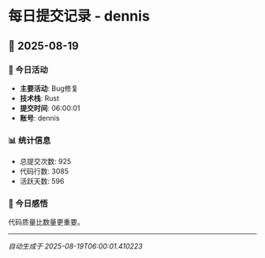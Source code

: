 # 每日提交记录 - dennis

## 📅 2025-08-19

### 🎯 今日活动
- **主要活动**: Bug修复
- **技术栈**: Rust
- **提交时间**: 06:00:01
- **账号**: dennis

### 📊 统计信息
- 总提交次数: 925
- 代码行数: 3085
- 活跃天数: 596

### 💭 今日感悟
代码质量比数量更重要。

---
*自动生成于 2025-08-19T06:00:01.410223*
